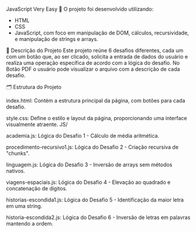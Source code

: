 JavaScript Very Easy 🚀
O projeto foi desenvolvido utilizando:
- HTML 
- CSS
- JavaScript, com foco em manipulação de DOM, cálculos, recursividade, e manipulação de strings e arrays.

📑 Descrição do Projeto
Este projeto reúne 6 desafios diferentes, cada um com um botão que, ao ser clicado, solicita a entrada de dados do usuário e realiza uma operação específica de acordo com a lógica do desafio.
No Botão PDF o usuário pode visualizar o arquivo com a descrição de cada desafio.

🗂 Estrutura do Projeto

index.html: Contém a estrutura principal da página, com botões para cada desafio.

style.css: Define o estilo e layout da página, proporcionando uma interface visualmente atraente.
JS/

academia.js: Lógica do Desafio 1 - Cálculo de média aritmética.

procedimento-recursivo1.js: Lógica do Desafio 2 - Criação recursiva de "chunks".

linguagem.js: Lógica do Desafio 3 - Inversão de arrays sem métodos nativos.

viagens-espaciais.js: Lógica do Desafio 4 - Elevação ao quadrado e concatenação de dígitos.

historias-escondida1.js: Lógica do Desafio 5 - Identificação da maior letra em uma string.

historia-escondida2.js: Lógica do Desafio 6 - Inversão de letras em palavras mantendo a ordem.
